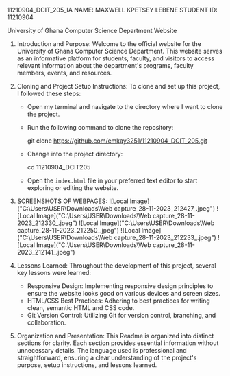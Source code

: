 11210904_DCIT_205_IA
NAME: MAXWELL KPETSEY LEBENE  STUDENT ID: 11210904

University of Ghana Computer Science Department Website

1. Introduction and Purpose:
   Welcome to the official website for the University of Ghana Computer Science Department. This website serves as an informative platform for students, faculty, and visitors to access relevant information about the department's programs, faculty members, events, and resources.

2. Cloning and Project Setup Instructions:
   To clone and set up this project, I followed these steps:

   - Open my terminal and navigate to the directory where I want to clone the project.
   - Run the following command to clone the repository:
     
     git clone https://github.com/emkay3251/11210904_DCIT_205.git
     
   - Change into the project directory:
     
     cd 11210904_DCIT205
   
   - Open the `index.html` file in your preferred text editor to start exploring or editing the website.


3. SCREENSHOTS OF WEBPAGES:
![Local Image]("C:\Users\USER\Downloads\Web capture_28-11-2023_212427_.jpeg")
![Local Image]("C:\Users\USER\Downloads\Web capture_28-11-2023_212330_.jpeg")
![Local Image]("C:\Users\USER\Downloads\Web capture_28-11-2023_212250_.jpeg")
![Local Image]("C:\Users\USER\Downloads\Web capture_28-11-2023_212233_.jpeg")
![Local Image]("C:\Users\USER\Downloads\Web capture_28-11-2023_212141_.jpeg")





4. Lessons Learned:
   Throughout the development of this project, several key lessons were learned:

   - Responsive Design: Implementing responsive design principles to ensure the website looks good on various devices and screen sizes.
   - HTML/CSS Best Practices: Adhering to best practices for writing clean, semantic HTML and CSS code.
   - Git Version Control: Utilizing Git for version control, branching, and collaboration.

5. Organization and Presentation:
   This Readme is organized into distinct sections for clarity. Each section provides essential information without unnecessary details. The language used is professional and straightforward, ensuring a clear understanding of the project's purpose, setup instructions, and lessons learned.